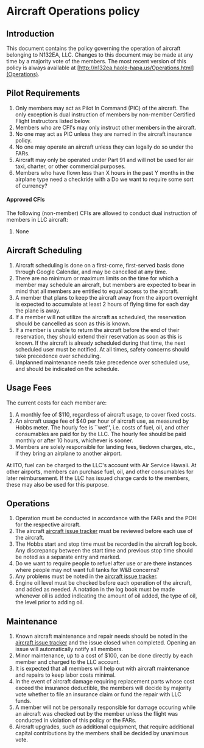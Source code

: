 # Aircraft Operations policy

## Introduction

This document contains the policy governing the operation of aircraft
belonging to N132EA, LLC. Changes to this document may be made at any
time by a majority vote of the members. The most recent version of
this policy is always available at
[http://n132ea.haole-hapa.us/Operations.html](Operations).

## Pilot Requirements

1. Only members may act as Pilot In Command (PIC) of the aircraft. The
   only exception is dual instruction of members by non-member
   Certified Flight Instructors listed below.
1. Members who are CFI's may only instruct other members in the
   aircraft.
1. No one may act as PIC unless they are named in the aircraft
   insurance policy.
1. No one may operate an aircraft unless they can legally do so under
   the FARs.
1. Aircraft may only be operated under Part 91 and will not be used
   for air taxi, charter, or other commercial purposes.
1. Members who have flown less than X hours in the past Y months in
   the airplane type need a checkride with a Do we want to require
   some sort of currency?

#### Approved CFIs

The following (non-member) CFIs are allowed to conduct dual
instruction of members in LLC aircraft:

1. None

## Aircraft Scheduling

1. Aircraft scheduling is done on a first-come, first-served basis
   done through Google Calendar, and may be cancelled at any time.
1. There are no minimum or maximum limits on the time for which a
   member may schedule an aircraft, but members are expected to bear
   in mind that all members are entitled to equal access to the
   aircraft.
1. A member that plans to keep the aircraft away from the airport
   overnight is expected to accumulate at least 2 hours of flying time for
   each day the plane is away.
1. If a member will not utilize the aircraft as scheduled, the
   reservation should be cancelled as soon as this is known.
1. If a member is unable to return the aircraft before the end of
   their reservation, they should extend their reservation as soon as
   this is known. If the aircraft is already scheduled during that
   time, the next scheduled user must be notified. At all times,
   safety concerns should take precedence over scheduling.
1. Unplanned maintenance needs take precedence over scheduled use, and
   should be indicated on the schedule.

## Usage Fees

The current costs for each member are:

1. A monthly fee of $110, regardless of aircraft usage, to cover fixed
   costs.
1. An aircraft usage fee of $40 per hour of aircraft use, as measured
   by Hobbs meter. The hourly fee is ``wet'', i.e. costs of fuel, oil,
   and other consumables are paid for by the LLC. The hourly fee
   should be paid monthly or after 10 hours, whichever is sooner.
1. Members are solely responsible for landing fees, tiedown charges,
   etc., if they bring an airplane to another airport.

At ITO, fuel can be charged to the LLC's account with Air Service
Hawaii. At other airports, members can purchase fuel, oil, and other
consumables for later reimbursement. If the LLC has issued charge
cards to the members, these may also be used for this purpose.

## Operations

1. Operation must be conducted in accordance with the FARs and the POH
   for the respective aircraft.
1. The aircraft
   [aircraft issue tracker](https://github.com/lutorm/N132EA/issues)
   must be reviewed before each use of the aircraft.
1. The Hobbs start and stop time must be recorded in the aircraft log
   book. Any discrepancy between the start time and previous stop time
   should be noted as a separate entry and marked.
1. Do we want to require people to refuel after use or are there
   instances where people may not want full tanks for W\&B concerns?
1. Any problems must be noted in the
   [aircraft issue tracker](https://github.com/lutorm/N132EA/issues).
1. Engine oil level must be checked before each operation of the
   aircraft, and added as needed. A notation in the log book must be
   made whenever oil is added indicating the amount of oil added, the
   type of oil, the level prior to adding oil.

## Maintenance

1. Known aircraft maintenance and repair needs should be noted in the 
   [aircraft issue tracker](https://github.com/lutorm/N132EA/issues)
   and the issue closed when completed. Opening an issue will
   automatically notify all members.
1. Minor maintenance, up to a cost of $100, can be done directly by
   each member and charged to the LLC account.
1. It is expected that all members will help out with aircraft
   maintenance and repairs to keep labor costs minimal.
1. In the event of aircraft damage requiring replacement parts whose
   cost exceed the insurance deductible, the members will decide by
   majority vote whether to file an insurance claim or fund the repair
   with LLC funds.
1. A member will not be personally responsible for damage occuring
   while an aircraft was checked out by the member unless the flight
   was conducted in violation of this policy or the FARs.
1. Aircraft upgrades, such as additional equipment, that require
   additional capital contributions by the members shall be decided by
   unanimous vote.



